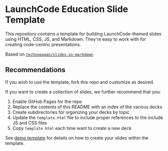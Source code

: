 # LaunchCode Education Slide Template

This repository contains a template for building LaunchCode-themed slides using HTML, CSS, JS, and Markdown. They're easy to work with for creating code-centric presentations.

Based on [`technopagan/slides-in-markdown`](https://github.com/technopagan/slides-in-markdown)

## Recommendations

If you wish to use the template, fork this repo and customize as desired.

If you want to create a collection of slides, we further recommend that you:

1. Enable GitHub Pages for the repo
2. Replace the contents of this README with an index of the various decks
3. Create subdirectories for organizing your decks by topic
4. Update the `template.html` file to include proper references to the include JS and CSS files
5. Copy `template.html` each time want to create a new deck

See [demo template](template.html) for details on how to create your slides within the template.
